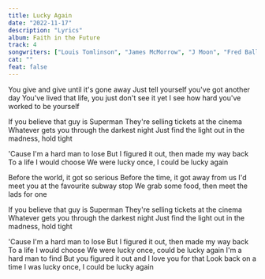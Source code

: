 ```yaml
---
title: Lucky Again
date: "2022-11-17"
description: "Lyrics"
album: Faith in the Future
track: 4
songwriters: ["Louis Tomlinson", "James McMorrow", "J Moon", "Fred Ball"]
cat: ""
feat: false
---
```


<p className="verse-one">
You give and give until it's gone away
Just tell yourself you've got another day
You've lived that life, you just don't see it yet
I see how hard you've worked to be yourself
</p>
<p className="pre-chorus">
If you believe that guy is Superman
They're selling tickets at the cinema
Whatever gets you through the darkest night
Just find the light out in the madness, hold tight
</p>
<p className="chorus">
'Cause I'm a hard man to lose
But I figured it out, then made my way back
To a life I would choose
We werе lucky once, I could be lucky again
</p>
<p className="verse-two">
Beforе the world, it got so serious
Before the time, it got away from us
I'd meet you at the favourite subway stop
We grab some food, then meet the lads for one
</p>
<p className="pre-chorus">
If you believe that guy is Superman
They're selling tickets at the cinema
Whatever gets you through the darkest night
Just find the light out in the madness, hold tight
</p>
<p className="chorus">
'Cause I'm a hard man to lose
But I figured it out, then made my way back
To a life I would choose
We were lucky once, could be lucky again
I'm a hard man to find
But you figured it out and I love you for that
Look back on a time
I was lucky once, I could be lucky again
</p>
